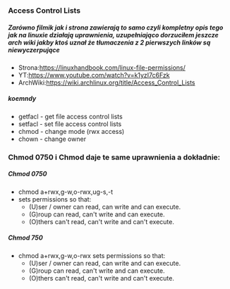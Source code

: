 ### Access Control Lists
##### Zarówno filmik jak i strona zawierają to samo czyli kompletny opis tego jak na linuxie działają uprawnienia, uzupełniająco dorzuciłem jeszcze arch wiki jakby ktoś uznał że tłumaczenia z 2 pierwszych linków są niewyczerpujące
- Strona:https://linuxhandbook.com/linux-file-permissions/
- YT:https://www.youtube.com/watch?v=k1yzI7c6Fzk
- ArchWiki:https://wiki.archlinux.org/title/Access_Control_Lists

##### koemndy
- getfacl - get file access control lists
- setfacl - set file access control lists
- chmod - change mode (rwx access)
- chown - change owner

### Chmod 0750 i Chmod daje te same uprawnienia a dokładnie:
##### Chmod 0750 
- chmod a+rwx,g-w,o-rwx,ug-s,-t 
- sets permissions so that: 
	- (U)ser / owner can read, can write and can execute. 
	- (G)roup can read, can't write and can execute. 
	- (O)thers can't read, can't write and can't execute.

##### Chmod 750
- chmod a+rwx,g-w,o-rwx  sets permissions so that:
	- (U)ser / owner can read, can write and can execute. 
	- (G)roup can read, can't write and can execute. 
	- (O)thers can't read, can't write and can't execute.
